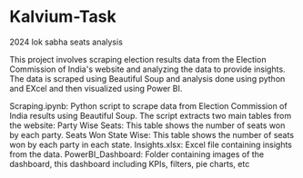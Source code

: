# Kalvium-Task
2024 lok sabha seats analysis

This project involves scraping election results data from the Election Commission of India's website and analyzing the data to provide insights. The data is scraped using Beautiful Soup and analysis done using python and EXcel and then visualized using Power BI.

Scraping.ipynb: Python script to scrape data from Election Commission of India results using Beautiful Soup.
  The script extracts two main tables from the website:
      Party Wise Seats: This table shows the number of seats won by each party.
      Seats Won State Wise: This table shows the number of seats won by each party in each state.
Insights.xlsx: Excel file containing insights from the data.
PowerBI_Dashboard: Folder containing images of the dashboard, this dashboard including KPIs, filters, pie charts, etc


